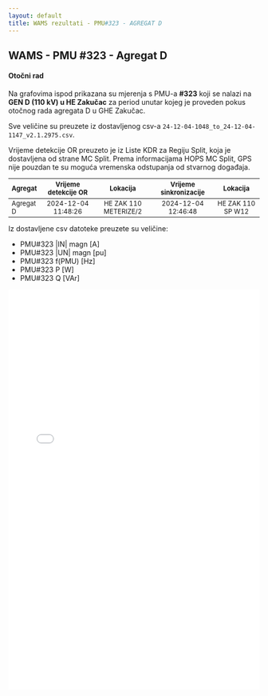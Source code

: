 ```yaml
---
layout: default
title: WAMS rezultati - PMU#323 - AGREGAT D
---
```


## WAMS - PMU #323 - Agregat D

#### Otočni rad

Na grafovima ispod prikazana su mjerenja s PMU-a **#323** koji se nalazi na **GEN D (110 kV) u HE Zakučac** za period unutar
kojeg je proveden pokus otočnog rada agregata D u GHE Zakučac.

Sve veličine su preuzete iz dostavljenog csv-a `24-12-04-1048_to_24-12-04-1147_v2.1.2975.csv`.

Vrijeme detekcije OR preuzeto je iz Liste KDR za Regiju Split, koja je dostavljena od strane MC Split.
Prema informacijama HOPS MC Split, GPS nije pouzdan te su moguća vremenska odstupanja od stvarnog događaja.

<style scoped>
table {
  font-size: 13px;
}
</style>

| Agregat | Vrijeme detekcije OR |  Lokacija             | Vrijeme sinkronizacije | Lokacija          |
| :------ | :------------------: | :------------------:  | :---------------------:|:-----------------:|
|Agregat D| 2024-12-04 11:48:26  | HE ZAK 110 METERIZE/2 | 2024-12-04 12:46:48    | HE ZAK 110 SP W12 |

Iz dostavljene csv datoteke preuzete su veličine:
* PMU#323 |IN| magn [A]
* PMU#323 |UN| magn [pu]
* PMU#323 f(PMU) [Hz]
* PMU#323 P [W]
* PMU#323 Q [VAr]

<div class="wide-graph">
    <iframe src="{{ site.baseurl }}/wams-or/or-agregata-d-pmu-323.html" width="100%" height="800px" frameborder="0"></iframe>
</div>